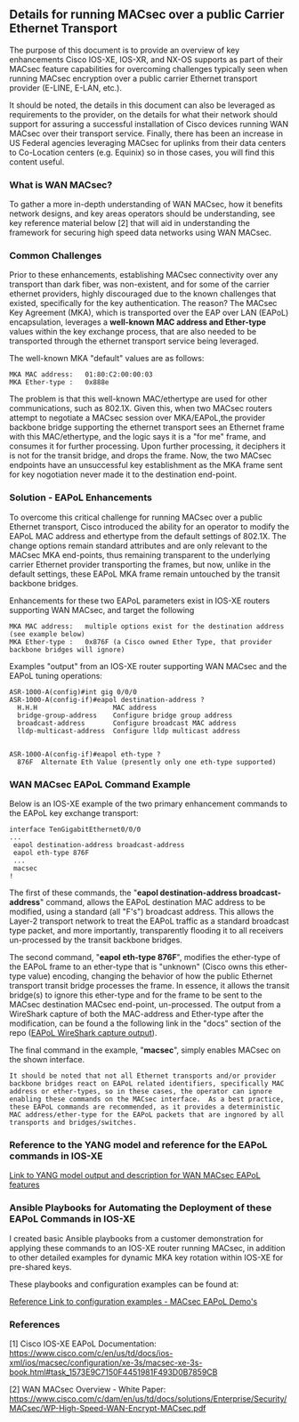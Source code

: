 ## Details for running MACsec over a public Carrier Ethernet Transport

The purpose of this document is to provide an overview of key enhancements Cisco IOS-XE, IOS-XR, and NX-OS supports as part of their MACsec feature capabilities for overcoming challenges typically seen when running MACsec encryption over a public carrier Ethernet transport provider (E-LINE, E-LAN, etc.).

It should be noted, the details in this document can also be leveraged as requirements to the provider, on the details for what their network should support for assuring a successful installation of Cisco devices running WAN MACsec over their transport service. Finally, there has been an increase in US Federal agencies leveraging MACsec for uplinks from their data centers to Co-Location centers (e.g. Equinix) so in those cases, you will find this content useful.

### What is WAN MACsec?

To gather a more in-depth understanding of WAN MACsec, how it benefits network designs, and key areas operators should be understanding, see key reference material below [2] that will aid in understanding the framework for securing high speed data networks using WAN MACsec.

### Common Challenges

Prior to these enhancements, establishing MACsec connectivity over any transport than dark fiber, was non-existent, and for some of the carrier ethernet providers, highly discouraged due to the known challenges that existed, specifically for the key authentication.  The reason?  The MACsec Key Agreement (MKA), which is transported over the EAP over LAN (EAPoL) encapsulation, leverages a **well-known MAC address and Ether-type** values within the key exchange process, that are also needed to be transported through the ethernet transport service being leveraged.

The well-known MKA "default" values are as follows:

```
MKA MAC address:   01:80:C2:00:00:03
MKA Ether-type :   0x888e
```

The problem is that this well-known MAC/ethertype are used for other communications, such as 802.1X.  Given this, when two MACsec routers attempt to negotiate a MACsec session over MKA/EAPoL,the provider backbone bridge supporting the ethernet transport sees an Ethernet frame with this MAC/ethertype, and the logic says it is a "for me" frame, and consumes it for further processing.  Upon further processing, it deciphers it is not for the transit bridge, and drops the frame.  Now, the two MACsec endpoints have an unsuccessful key establishment as the MKA frame sent for key nogotiation never made it to the destination end-point.

### Solution - EAPoL Enhancements

To overcome this critical challenge for running MACsec over a public Ethernet transport, Cisco introduced the ability for an operator to modify the EAPoL MAC address and ethertype from the default settings of 802.1X.  The change options remain standard attributes and are only relevant to the MACsec MKA end-points, thus remaining transparent to the underlying carrier Ethernet provider transporting the frames, but now, unlike in the default settings, these EAPoL MKA frame remain untouched by the transit backbone bridges.

Enhancements for these two EAPoL parameters exist in IOS-XE routers supporting WAN MACsec, and target the following
```
MKA MAC address:   multiple options exist for the destination address (see example below)
MKA Ether-type :   0x876F (a Cisco owned Ether Type, that provider backbone bridges will ignore)
```

Examples "output" from an IOS-XE router supporting WAN MACsec and the EAPoL tuning operations:
```
ASR-1000-A(config)#int gig 0/0/0
ASR-1000-A(config-if)#eapol destination-address ?
  H.H.H                   MAC address
  bridge-group-address    Configure bridge group address
  broadcast-address       Configure broadcast MAC address
  lldp-multicast-address  Configure lldp multicast address


ASR-1000-A(config-if)#eapol eth-type ?
  876F  Alternate Eth Value (presently only one eth-type supported)
  ```



### WAN MACsec EAPoL Command Example

Below is an IOS-XE example of the two primary enhancement commands to the EAPoL key exchange transport:
```
interface TenGigabitEthernet0/0/0
...
 eapol destination-address broadcast-address
 eapol eth-type 876F
 ...
 macsec
!
```

The first of these commands, the "**eapol destination-address broadcast-address**" command, allows the EAPoL destination MAC address to be modified, using a standard (all "F's") broadcast address.  This allows the Layer-2 transport network to treat the EAPoL traffic as a standard broadcast type packet, and more importantly, transparently flooding it to all receivers un-processed by the transit backbone bridges. 

The second command, "**eapol eth-type 876F**", modifies the ether-type of the EAPoL frame to an ether-type that is "unknown" (Cisco owns this ether-type value) encoding, changing the behavior of how the public Ethernet transport transit bridge processes the frame.  In essence, it allows the transit bridge(s) to ignore this ether-type and for the frame to be sent to the MACsec destination MACsec end-point, un-processed.  The output from a WireShark capture of both the MAC-address and Ether-type after the modification, can be found a the following link in the "docs" section of the repo ([EAPoL WireShark capture output](https://github.com/netwrkr95/macsec_eapol_capabilities/blob/master/docs/EAPoL_Capture.txt)).

The final command in the example, "**macsec**", simply enables MACsec on the shown interface.
```
It should be noted that not all Ethernet transports and/or provider backbone bridges react on EAPoL related identifiers, specifically MAC address or ether-types, so in these cases, the operator can ignore enabling these commands on the MACsec interface.  As a best practice, these EAPoL commands are recommended, as it provides a deterministic MAC address/ether-type for the EAPoL packets that are ingnored by all transports and bridges/switches.
```

### Reference to the YANG model and reference for the EAPoL commands in IOS-XE

[Link to YANG model output and description for WAN MACsec EAPoL features](https://github.com/netwrkr95/macsec_eapol_capabilities/blob/master/ios-xe-pyang-tree-eapol.md)


### Ansible Playbooks for Automating the Deployment of these EAPoL Commands in IOS-XE

I created basic Ansible playbooks from a customer demonstration for applying these commands to an IOS-XE router running MACsec, in addition to other detailed examples for dynamic MKA key rotation within IOS-XE for pre-shared keys.

These playbooks and configuration examples can be found at:

[Reference Link to configuration examples - MACsec EAPoL Demo's](https://github.com/netwrkr95/macsec_eapol_demo)

### References

[1] Cisco IOS-XE EAPoL Documentation: https://www.cisco.com/c/en/us/td/docs/ios-xml/ios/macsec/configuration/xe-3s/macsec-xe-3s-book.html#task_1573E9C7150F4451981F493D0B7859CB

[2] WAN MACsec Overview - White Paper:  https://www.cisco.com/c/dam/en/us/td/docs/solutions/Enterprise/Security/MACsec/WP-High-Speed-WAN-Encrypt-MACsec.pdf 


